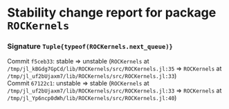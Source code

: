 # Stability change report for package `ROCKernels`

### Signature `Tuple{typeof(ROCKernels.next_queue)}`

Commit `f5ceb33`: stable => unstable (`ROCKernels` at `/tmp/jl_kBGdg7GpCd/lib/ROCKernels/src/ROCKernels.jl:35` => `ROCKernels` at `/tmp/jl_uf2bUjaxm7/lib/ROCKernels/src/ROCKernels.jl:33`)  
Commit `67122c1`: unstable => stable (`ROCKernels` at `/tmp/jl_uf2bUjaxm7/lib/ROCKernels/src/ROCKernels.jl:33` => `ROCKernels` at `/tmp/jl_Yp6ncp0dWh/lib/ROCKernels/src/ROCKernels.jl:40`)  

